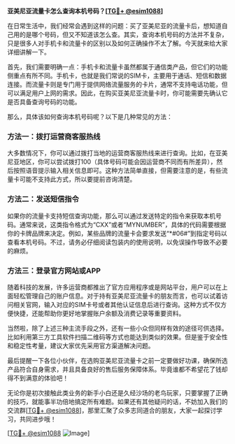 **亚美尼亚流量卡怎么查询本机号码？[[TG💪+ @esim1088](https://t.me/s/esim1088)]**

在日常生活中，我们经常会遇到这样的问题：买了亚美尼亚的流量卡后，想知道自己用的是哪个号码，但又不知道该怎么查。其实，查询本机号码的方法并不复杂，只是很多人对手机卡和流量卡的区别以及如何正确操作不太了解。今天就来给大家详细讲解一下。

首先，我们需要明确一点：手机卡和流量卡虽然都属于通信类产品，但它们的功能侧重点有所不同。手机卡，也就是我们常说的SIM卡，主要用于通话、短信和数据连接。而流量卡则是专门用于提供网络流量服务的卡片，通常不支持电话功能，但可以满足用户上网的需求。因此，在购买亚美尼亚流量卡时，你可能需要先确认它是否具备查询号码的功能。

那么，具体该如何查询本机号码呢？以下是几种常见的方法：

### 方法一：拨打运营商客服热线
大多数情况下，你可以通过拨打当地的运营商客服热线来进行查询。比如，在亚美尼亚地区，你可以尝试拨打100（具体号码可能会因运营商不同而有所差异），然后按照语音提示输入相关信息即可。这种方法简单直接，但需要注意的是，有些流量卡可能不支持此方式，所以要提前咨询清楚。

### 方法二：发送短信指令
如果你的流量卡支持短信查询功能，那么可以通过发送特定的指令来获取本机号码。通常来说，这类指令格式为“CXX”或者“MYNUMBER”，具体的代码需要根据你的卡牌品牌来决定。例如，某些品牌的流量卡会要求发送“*#06#”到指定号码以查看本机号码。不过，请务必仔细阅读包装内的使用说明，以免误操作导致不必要的麻烦。

### 方法三：登录官方网站或APP
随着科技的发展，许多运营商都推出了官方应用程序或是网站平台，用户可以在上面轻松管理自己的账户信息。对于持有亚美尼亚流量卡的朋友而言，也可以试着访问相关官网，输入对应的SIM卡号或者其他认证信息后进行查询。这种方式不仅方便快捷，还能帮助你更好地掌握账户余额及消费记录等重要资料。

当然啦，除了上述三种主流手段之外，还有一些小众但同样有效的途径可供选择。比如利用第三方工具软件扫描二维码等方式也能达到类似的效果。但是鉴于安全性和稳定性考量，建议大家优先采用官方渠道解决问题。

最后提醒一下各位小伙伴，在选购亚美尼亚流量卡之前一定要做好功课，确保所选产品符合自身需求，并且具备良好的售后服务保障体系。毕竟谁都不希望花了钱却得不到满意的体验吧！

无论你是初次接触此类业务的新手小白还是久经沙场的老鸟玩家，只要掌握了正确的技巧，就能事半功倍地搞定所有难题。如果还有其他疑问的话，不妨加入我们的交流群[[TG💪+ @esim1088](https://t.me/s/esim1088)]，那里汇聚了众多志同道合的朋友，大家一起探讨学习，共同进步哦！

[[TG💪+ @esim1088](https://t.me/s/esim1088) ![Image](https://i.postimg.cc/4NQfJmqS/Snipaste-2025-05-13-00-14-12.png)]